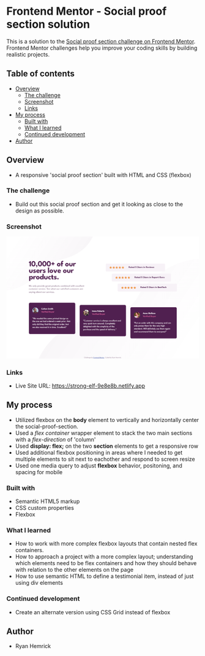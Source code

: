 # Frontend Mentor - Social proof section solution

This is a solution to the [Social proof section challenge on Frontend Mentor](https://www.frontendmentor.io/challenges/social-proof-section-6e0qTv_bA). Frontend Mentor challenges help you improve your coding skills by building realistic projects. 

## Table of contents

- [Overview](#overview)
  - [The challenge](#the-challenge)
  - [Screenshot](#screenshot)
  - [Links](#links)
- [My process](#my-process)
  - [Built with](#built-with)
  - [What I learned](#what-i-learned)
  - [Continued development](#continued-development)
- [Author](#author)


## Overview
- A responsive 'social proof section' built with HTML and CSS (flexbox)


### The challenge
- Build out this social proof section and get it looking as close to the design as possible.


### Screenshot
![](./screenshot.png)

### Links
- Live Site URL: https://strong-elf-9e8e8b.netlify.app


## My process
- Utilized flexbox on the **body** element to vertically and horizontally center the social-proof-section.
- Used a *flex container* wrapper element to stack the two main sections with a *flex-direction* of 'column'
- Used **display: flex;** on the two **section** elements to get a responsive row
- Used additional flexbox positioning in areas where I needed to get multiple elements to sit next to eachother and respond to screen resize
- Used one media query to adjust **flexbox** behavior, positoning, and spacing for mobile


### Built with
- Semantic HTML5 markup
- CSS custom properties
- Flexbox


### What I learned
- How to work with more complex flexbox layouts that contain nested flex containers.
- How to approach a project with a more complex layout; understanding which elements need to be flex containers and how they should behave with relation to the other elements on the page
- How to use semantic HTML to define a testimonial item, instead of just using div elements


### Continued development
- Create an alternate version using CSS Grid instead of flexbox


## Author
- Ryan Hemrick